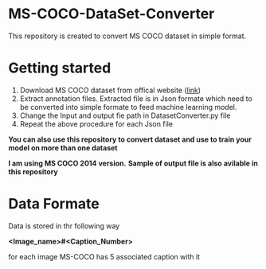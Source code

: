 # MS-COCO-DataSet-Converter

This repository is created to convert MS COCO dataset in simple format.

# Getting started 
1. Download MS COCO dataset from offical website ([link](https://cocodataset.org/ "link"))
2. Extract annotation files. Extracted file is in Json formate which need to be converted into simple formate to feed machine learning model.
3. Change the Input and output fie path in DatasetConverter.py file 
4. Repeat the above procedure for each Json file

**You can also use this repository to convert dataset and use to train your model on more than one dataset**

**I am using MS COCO 2014 version.**
**Sample of output file is also avilable in this repository**
# Data Formate
Data is stored in thr following way

**<Image_name>#<Caption_Number><Caption>**
  
for each image MS-COCO has 5 associated caption with it
